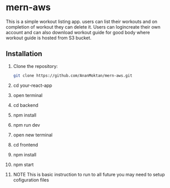 # mern-aws
This is a simple workout listing app. users can list their workouts and on completion of workout they can delete it. Users can logincreate their own account and can also download workout guide for good body where workout guide is hosted from S3 bucket.

## Installation

1. Clone the repository:

   ```bash
   git clone https://github.com/AnanMoktan/mern-aws.git
2. cd your-react-app
3. open terminal
4. cd backend
5. npm install
6. npm run dev
7. open new terminal
8. cd frontend
9. npm install
10. npm start
11. NOTE This is basic instruction to run to all future you may need to setup cofiguration files
    


